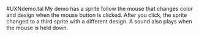 #UXNdemo.tal
My demo has a sprite follow the mouse that changes color and design when the mouse button is clicked. After you click, the sprite changed to a third sprite with a different design. A sound also plays when the mouse is held down.
